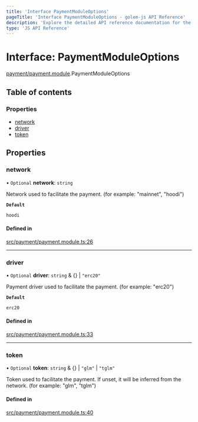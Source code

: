 ```yaml
---
title: 'Interface PaymentModuleOptions'
pageTitle: 'Interface PaymentModuleOptions - golem-js API Reference'
description: 'Explore the detailed API reference documentation for the Interface PaymentModuleOptions within the golem-js SDK for the Golem Network.'
type: 'JS API Reference'
---
```


# Interface: PaymentModuleOptions

[payment/payment.module](../modules/payment_payment_module).PaymentModuleOptions

## Table of contents

### Properties

- [network](payment_payment_module.PaymentModuleOptions#network)
- [driver](payment_payment_module.PaymentModuleOptions#driver)
- [token](payment_payment_module.PaymentModuleOptions#token)

## Properties

### network

• `Optional` **network**: `string`

Network used to facilitate the payment.
(for example: "mainnet", "hoodi")

**`Default`**

```ts
hoodi
```

#### Defined in

[src/payment/payment.module.ts:26](https://github.com/golemfactory/golem-js/blob/ed1cf1df/src/payment/payment.module.ts#L26)

---

### driver

• `Optional` **driver**: `string` & {} \| `"erc20"`

Payment driver used to facilitate the payment.
(for example: "erc20")

**`Default`**

```ts
erc20
```

#### Defined in

[src/payment/payment.module.ts:33](https://github.com/golemfactory/golem-js/blob/ed1cf1df/src/payment/payment.module.ts#L33)

---

### token

• `Optional` **token**: `string` & {} \| `"glm"` \| `"tglm"`

Token used to facilitate the payment.
If unset, it will be inferred from the network.
(for example: "glm", "tglm")

#### Defined in

[src/payment/payment.module.ts:40](https://github.com/golemfactory/golem-js/blob/ed1cf1df/src/payment/payment.module.ts#L40)
